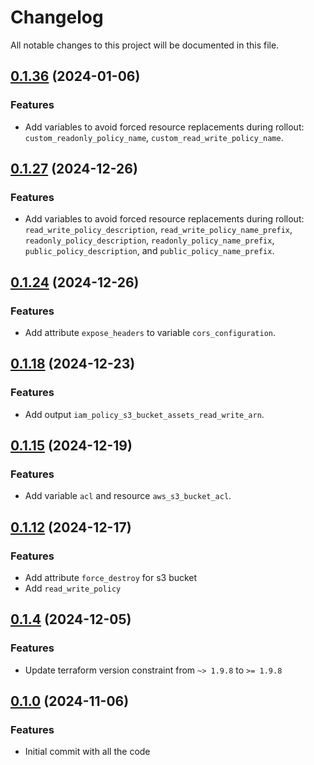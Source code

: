 # Changelog

All notable changes to this project will be documented in this file.
## [0.1.36]() (2024-01-06)
### Features
* Add variables to avoid forced resource replacements during rollout: `custom_readonly_policy_name`, `custom_read_write_policy_name`.

## [0.1.27]() (2024-12-26)
### Features
* Add variables to avoid forced resource replacements during rollout: `read_write_policy_description`, `read_write_policy_name_prefix`, `readonly_policy_description`, `readonly_policy_name_prefix`, `public_policy_description`, and `public_policy_name_prefix`.

## [0.1.24]() (2024-12-26)
### Features
* Add attribute `expose_headers` to variable `cors_configuration`.

## [0.1.18]() (2024-12-23)
### Features
* Add output `iam_policy_s3_bucket_assets_read_write_arn`.

## [0.1.15]() (2024-12-19)
### Features
* Add variable `acl` and resource `aws_s3_bucket_acl`.

## [0.1.12]() (2024-12-17)
### Features
* Add attribute `force_destroy` for s3 bucket 
* Add `read_write_policy`

## [0.1.4]() (2024-12-05)
### Features
* Update terraform version constraint from `~> 1.9.8` to `>= 1.9.8` 

## [0.1.0]() (2024-11-06)
### Features
* Initial commit with all the code

